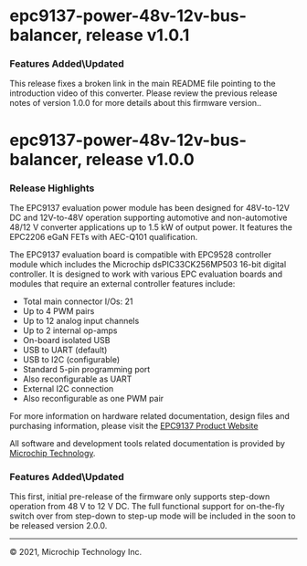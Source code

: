 # epc9137-power-48v-12v-bus-balancer, release v1.0.1

### Features Added\Updated

This release fixes a broken link in the main README file pointing to the introduction video of this converter.
Please review the previous release notes of version 1.0.0 for more details about this firmware version.. 

# epc9137-power-48v-12v-bus-balancer, release v1.0.0

### Release Highlights

The EPC9137 evaluation power module has been designed for 48V-to-12V DC and 12V-to-48V operation supporting automotive and non-automotive 48/12 V converter applications up to 1.5 kW of output power. It features the EPC2206 eGaN FETs with AEC-Q101 qualification.

The EPC9137 evaluation board is compatible with EPC9528 controller module which includes the Microchip dsPIC33CK256MP503 16-bit digital controller. It is designed to work with various EPC evaluation boards and modules that require an external controller features include:

* Total main connector I/Os: 21
* Up to 4 PWM pairs
* Up to 12 analog input channels
* Up to 2 internal op-amps
* On-board isolated USB
* USB to UART (default)
* USB to I2C (configurable)
* Standard 5-pin programming port
* Also reconfigurable as UART
* External I2C connection
* Also reconfigurable as one PWM pair

For more information on hardware related documentation, design files and purchasing information, please visit the [EPC9137 Product Website](https://epc-co.com/epc/Products/DemoBoards/EPC9137.aspx)

All software and development tools related documentation is provided by [Microchip Technology](https://www.microchip.com/epc9137).

### Features Added\Updated

This first, initial pre-release of the firmware only supports step-down operation from 48 V to 12 V DC. The full functional support for on-the-fly switch over from step-down to step-up mode will be included in the soon to be released version 2.0.0.

- - - 
&copy; 2021, Microchip Technology Inc.
